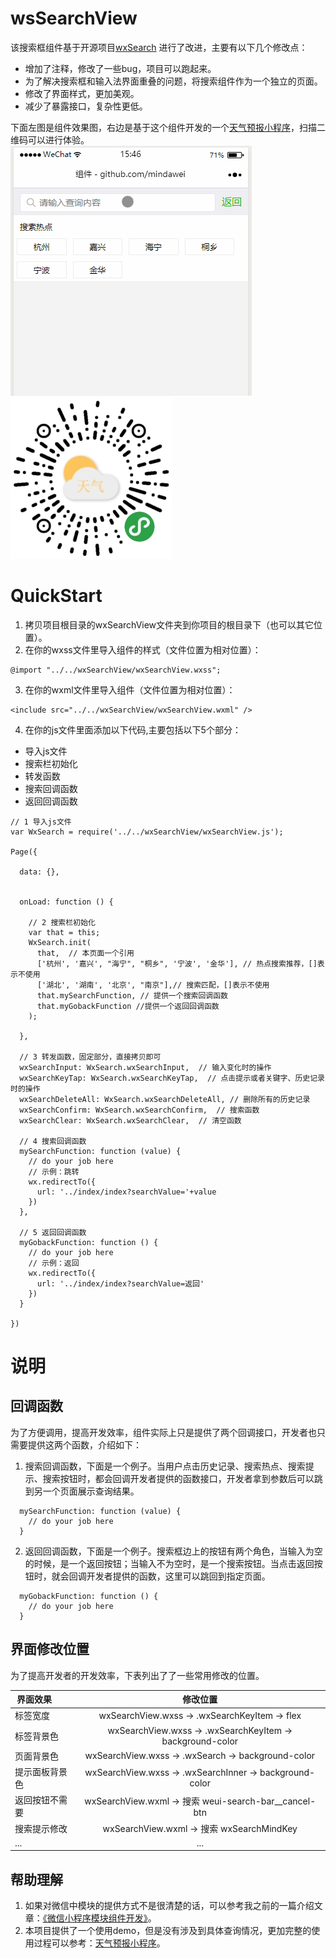 # wsSearchView
该搜索框组件基于开源项目<a href="https://github.com/icindy/wxSearch">wxSearch</a> 进行了改进，主要有以下几个修改点：
* 增加了注释，修改了一些bug，项目可以跑起来。
* 为了解决搜索框和输入法界面重叠的问题，将搜索组件作为一个独立的页面。
* 修改了界面样式，更加美观。
* 减少了暴露接口，复杂性更低。

下面左图是组件效果图，右边是基于这个组件开发的一个<a href="https://github.com/mindawei/weather">天气预报小程序</a>，扫描二维码可以进行体验。
![wsSearchView效果](screenshoot/wsSearchView.gif)
![查询天气小程序](screenshoot/weahter-weixin.jpg)

# QuickStart
1. 拷贝项目根目录的wxSearchView文件夹到你项目的根目录下（也可以其它位置）。
2. 在你的wxss文件里导入组件的样式（文件位置为相对位置）：
```
@import "../../wxSearchView/wxSearchView.wxss";
```
3. 在你的wxml文件里导入组件（文件位置为相对位置）：
```
<include src="../../wxSearchView/wxSearchView.wxml" />
```
4. 在你的js文件里面添加以下代码,主要包括以下5个部分：
* 导入js文件
* 搜索栏初始化
* 转发函数
* 搜索回调函数
* 返回回调函数
```
// 1 导入js文件
var WxSearch = require('../../wxSearchView/wxSearchView.js');

Page({

  data: {},

  
  onLoad: function () {
  
    // 2 搜索栏初始化
    var that = this;
    WxSearch.init(
      that,  // 本页面一个引用
      ['杭州', '嘉兴', "海宁", "桐乡", '宁波', '金华'], // 热点搜索推荐，[]表示不使用
      ['湖北', '湖南', '北京', "南京"],// 搜索匹配，[]表示不使用
      that.mySearchFunction, // 提供一个搜索回调函数
      that.myGobackFunction //提供一个返回回调函数
    );
    
  },

  // 3 转发函数，固定部分，直接拷贝即可
  wxSearchInput: WxSearch.wxSearchInput,  // 输入变化时的操作
  wxSearchKeyTap: WxSearch.wxSearchKeyTap,  // 点击提示或者关键字、历史记录时的操作
  wxSearchDeleteAll: WxSearch.wxSearchDeleteAll, // 删除所有的历史记录
  wxSearchConfirm: WxSearch.wxSearchConfirm,  // 搜索函数
  wxSearchClear: WxSearch.wxSearchClear,  // 清空函数

  // 4 搜索回调函数  
  mySearchFunction: function (value) {
    // do your job here
    // 示例：跳转
    wx.redirectTo({
      url: '../index/index?searchValue='+value
    })
  },

  // 5 返回回调函数
  myGobackFunction: function () {
    // do your job here
    // 示例：返回
    wx.redirectTo({
      url: '../index/index?searchValue=返回'  
    })
  }

})
```

# 说明
## 回调函数
为了方便调用，提高开发效率，组件实际上只是提供了两个回调接口，开发者也只需要提供这两个函数，介绍如下：
1.  搜索回调函数，下面是一个例子。当用户点击历史记录、搜索热点、搜索提示、搜索按钮时，都会回调开发者提供的函数接口，开发者拿到参数后可以跳到另一个页面展示查询结果。
```
  mySearchFunction: function (value) {
    // do your job here
  }
```  
2. 返回回调函数，下面是一个例子。搜索框边上的按钮有两个角色，当输入为空的时候，是一个返回按钮；当输入不为空时，是一个搜索按钮。当点击返回按钮时，就会回调开发者提供的函数，这里可以跳回到指定页面。
```
  myGobackFunction: function () {
    // do your job here
  }
```

## 界面修改位置
为了提高开发者的开发效率，下表列出了了一些常用修改的位置。

| 界面效果       | 修改位置 | 
| ------------- |:-------------:| 
| 标签宽度       | wxSearchView.wxss -> .wxSearchKeyItem -> flex |
| 标签背景色     | wxSearchView.wxss -> .wxSearchKeyItem -> background-color |
| 页面背景色     | wxSearchView.wxss -> .wxSearch -> background-color |
| 提示面板背景色  | wxSearchView.wxss -> .wxSearchInner -> background-color |
| 返回按钮不需要 | wxSearchView.wxml -> 搜索 weui-search-bar__cancel-btn |
| 搜索提示修改 | wxSearchView.wxml -> 搜索 wxSearchMindKey |
| ... | ... |

## 帮助理解
1. 如果对微信中模块的提供方式不是很清楚的话，可以参考我之前的一篇介绍文章：<a href="https://wlwb.github.io/2018/01/09/%E5%BE%AE%E4%BF%A1%E5%B0%8F%E7%A8%8B%E5%BA%8F%E6%A8%A1%E5%9D%97%E7%BB%84%E4%BB%B6%E5%BC%80%E5%8F%91/">《微信小程序模块组件开发》</a>。
2. 本项目提供了一个使用demo，但是没有涉及到具体查询情况，更加完整的使用过程可以参考：<a href="https://github.com/mindawei/weather">天气预报小程序</a>。


